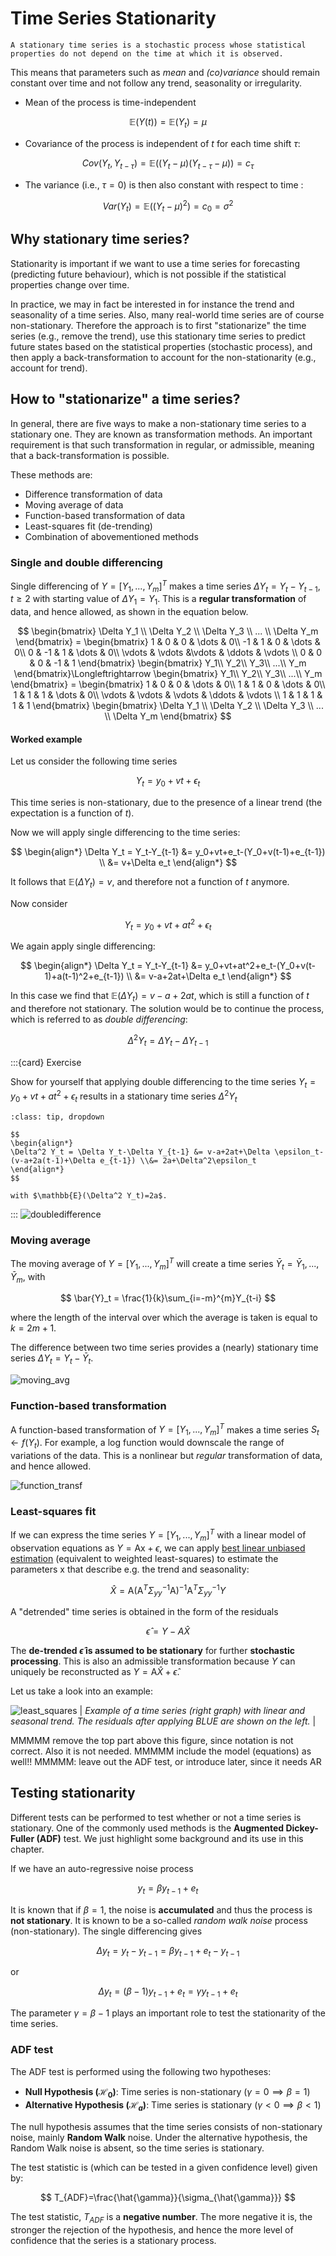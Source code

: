 # Time Series Stationarity


```{admonition} Definition
A stationary time series is a stochastic process whose statistical properties do not depend on the time at which it is observed.
```

This means that parameters such as *mean* and *(co)variance* should remain constant over time and not follow any trend, seasonality or irregularity.

* Mean of the process is time-independent

$$\mathbb{E}(Y(t))=\mathbb{E}(Y_t)=\mu$$

* Covariance of the process is independent of $t$ for each time shift $\tau$:

$$
Cov(Y_t,Y_{t-\tau})=\mathbb{E}((Y_t-\mu)(Y_{t-\tau}-\mu))=c_\tau
$$

* The variance (i.e., $\tau=0$) is then also constant with respect to time :

$$
Var(Y_t)=\mathbb{E}((Y_t-\mu)^2)=c_0=\sigma^2
$$

## Why stationary time series?

Stationarity is important if we want to use a time series for forecasting (predicting future behaviour), which is not possible if the statistical properties change over time.

In practice, we may in fact be interested in for instance the trend and seasonality of a time series. Also, many real-world time series are of course non-stationary. Therefore the approach is to first "stationarize" the time series (e.g., remove the trend), use this stationary time series to predict future states based on the statistical properties (stochastic process), and then apply a back-transformation to account for the non-stationarity (e.g., account for trend).


## How to "stationarize" a time series?

In general, there are five ways to make a non-stationary time series to a stationary one. They are known as transformation methods. An important requirement is that such transformation in regular, or admissible, meaning that a back-transformation is possible. 

These methods are:

* Difference transformation of data
* Moving average of data
* Function-based transformation of data
* Least-squares fit (de-trending)
* Combination of abovementioned methods

### Single and double differencing

Single differencing of $Y=[Y_1,...,Y_m]^T$ makes a time series $\Delta Y_t=Y_t - Y_{t-1},\; t\geq 2$ with starting value of $\Delta Y_1 = Y_1$. This is a **regular transformation** of data, and hence allowed, as shown in the equation below.

$$
\begin{bmatrix}
    \Delta Y_1 \\ \Delta Y_2 \\ \Delta Y_3 \\ ... \\ \Delta Y_m
\end{bmatrix} = 
\begin{bmatrix}
    1 & 0 & 0 & \dots & 0\\
    -1 & 1 & 0 & \dots & 0\\
    0 & -1 & 1 & \dots & 0\\
    \vdots & \vdots &\vdots & \ddots & \vdots \\
    0 & 0 & 0 & -1 & 1
\end{bmatrix}
\begin{bmatrix}
    Y_1\\ Y_2\\ Y_3\\ ...\\ Y_m
\end{bmatrix}\Longleftrightarrow
\begin{bmatrix}
    Y_1\\ Y_2\\ Y_3\\ ...\\ Y_m
\end{bmatrix} = 
\begin{bmatrix}
    1 & 0 & 0 & \dots & 0\\
    1 & 1 & 0 & \dots & 0\\
    1 & 1 & 1 & \dots & 0\\
    \vdots & \vdots & \vdots & \ddots & \vdots \\
    1 & 1 & 1 & 1 & 1
\end{bmatrix}
\begin{bmatrix}
    \Delta Y_1 \\ \Delta Y_2 \\ \Delta Y_3 \\ ... \\ \Delta Y_m
\end{bmatrix}
$$

#### Worked example

Let us consider the following time series

$$
Y_t = y_0+vt+\epsilon_t
$$

This time series is non-stationary, due to the presence of a linear trend (the expectation is a function of $t$).

Now we will apply single differencing to the time series:

$$
\begin{align*}
\Delta Y_t = Y_t-Y_{t-1} &= y_0+vt+e_t-(Y_0+v(t-1)+e_{t-1}) \\
&= v+\Delta e_t
\end{align*}
$$

It follows that $\mathbb{E}(\Delta Y_t)=v$, and therefore not a function of $t$ anymore.

Now consider

$$
Y_t = y_0+vt+at^2+\epsilon_t
$$

We again apply single differencing:

$$
\begin{align*}
\Delta Y_t = Y_t-Y_{t-1} &= y_0+vt+at^2+e_t-(Y_0+v(t-1)+a(t-1)^2+e_{t-1}) \\
&= v-a+2at+\Delta e_t
\end{align*}
$$

In this case we find that $\mathbb{E}(\Delta Y_t)=v-a+2at$, which is still a function of $t$ and therefore not stationary. The solution would be to continue the process, which is referred to as *double differencing*:

$$
\Delta^2 Y_t = \Delta Y_t - \Delta Y_{t-1}
$$

:::{card} Exercise

Show for yourself that applying double differencing to the time series $Y_t = y_0+vt+at^2+\epsilon_t$ results in a stationary time series $\Delta^2 Y_t$

```{admonition} Solution
:class: tip, dropdown

$$
\begin{align*}
\Delta^2 Y_t = \Delta Y_t-\Delta Y_{t-1} &= v-a+2at+\Delta \epsilon_t-(v-a+2a(t-1)+\Delta e_{t-1}) \\&= 2a+\Delta^2\epsilon_t
\end{align*}
$$

with $\mathbb{E}(\Delta^2 Y_t)=2a$.
```
:::
![doubledifference](./figs/doubledifference.png "doubledifference")

### Moving average

The moving average of $Y = [Y_1, ..., Y_m]^T$ will create a time series $\bar{Y}_t = {\bar{Y}_1,...,\bar{Y}_m}$, with 

$$
\bar{Y}_t = \frac{1}{k}\sum_{i=-m}^{m}Y_{t-i}
$$

where the length of the interval over which the average is taken is equal to $k=2m+1$.

The difference between two time series provides a (nearly) stationary time series $\Delta Y_t = Y_t - \bar{Y}_t$.

![moving_avg](./figs/moving_avg.png "moving_avg")

### Function-based transformation

A function-based transformation of $Y=[Y_1,...,Y_m]^T$ makes a time series $S_t \longleftarrow f(Y_t)$. For example, a log function would downscale the range of variations of the data. This is a nonlinear but *regular* transformation of data, and hence allowed.

![function_transf](./figs/function_transf.png "function_transf")

### Least-squares fit

If we can express the time series $Y=[Y_1, ..., Y_m]^T$ with a linear model of observation equations as $Y = \mathrm{Ax} + \epsilon$, we can apply [best linear unbiased estimation](BLUE) (equivalent to weighted least-squares) to estimate the parameters $\mathrm{x}$ that describe e.g. the trend and seasonality:

$$
\hat{X}=\mathrm{A}(\mathrm{A}^T\Sigma_{yy}^{-1}\mathrm{A})^{-1}\mathrm{A}^T\Sigma_{yy}^{-1}Y 
$$

A "detrended" time series is obtained in the form of the residuals 

$$
\hat{\epsilon} = Y - A\hat{X}
$$ 

The **de-trended $\hat{\epsilon}$ is assumed to be stationary** for further **stochastic processing**. This is also an admissible transformation because $Y$ can uniquely be reconstructed as $Y=\mathrm{A}\hat{X}+\hat{\epsilon}$. 

Let us take a look into an example:

![least_squares](./figs/least_squares.png "least_squares")
| *Example of a time series (right graph) with linear and seasonal trend. The residuals after applying BLUE are shown on the left.* |

MMMMM remove the top part above this figure, since notation is not correct. Also it is not needed.
MMMMM include the model (equations) as well!!
MMMMM: leave out the ADF test, or introduce later, since it needs AR
## Testing stationarity

Different tests can be performed to test whether or not a time series is stationary. One of the commonly used methods is the **Augmented Dickey-Fuller (ADF)** test. We just highlight some background and its use in this chapter.

If we have an auto-regressive noise process

$$y_t = \beta y_{t-1}+e_t$$

It is known that if $\beta=1$, the noise is **accumulated** and thus the process is **not stationary**. It is known to be a so-called *random walk noise* process (non-stationary). The single differencing gives

$$\Delta y_t = y_t - y_{t-1} = \beta y_{t-1}+e_t-y_{t-1}$$

or

$$\Delta y_t = (\beta - 1)y_{t-1}+e_t = \gamma y_{t-1} + e_t$$

The parameter $\gamma = \beta-1$ plays an important role to test the stationarity of the time series.

### ADF test

The ADF test is performed using the following two hypotheses:

* **Null Hypothesis ($\mathcal{H}_0$)**: Time series is non-stationary ($\gamma=0\implies\beta=1$)
* **Alternative Hypothesis ($\mathcal{H}_a$)**: Time series is stationary ($\gamma<0\implies\beta<1$)

The null hypothesis assumes that the time series consists of non-stationary noise, mainly **Random Walk** noise. Under the alternative hypothesis, the Random Walk noise is absent, so the time series is stationary.

The test statistic is (which can be tested in a given confidence level) given by:

$$
T_{ADF}=\frac{\hat{\gamma}}{\sigma_{\hat{\gamma}}}
$$

The test statistic, $T_{ADF}$ is a **negative number**. The more negative it is, the stronger the rejection of the hypothesis, and hence the more level of confidence that the series is a stationary process.

